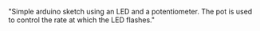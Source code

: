 "Simple arduino sketch using an LED and a potentiometer. The pot is used to control the rate at which the LED flashes." 
